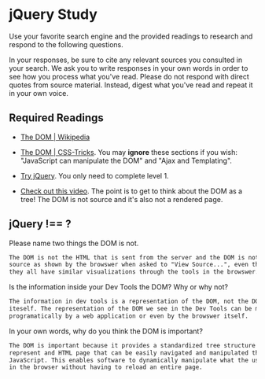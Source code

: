 # jQuery Study

Use your favorite search engine and the provided readings to research and
respond to the following questions.

In your responses, be sure to cite any relevant sources you consulted in your
search. We ask you to write responses in your own words in order to see how you
process what you've read. Please do not respond with direct quotes from source
material. Instead, digest what you've read and repeat it in your own voice.

## Required Readings

-   [The DOM | Wikipedia](https://en.wikipedia.org/wiki/Document_Object_Model)

-   [The DOM | CSS-Tricks](https://css-tricks.com/dom/). You may **ignore**
    these sections if you wish: "JavaScript can manipulate the DOM" and "Ajax
    and Templating".

-   [Try jQuery](http://try.jquery.com/). You only need to complete level 1.

-   [Check out this video](https://www.youtube.com/watch?v=n1cKlKM3jYI). The
point is to get to think about the DOM as a tree! The DOM is not source and
it's also not a rendered page.

## jQuery !== ?

Please name two things the DOM is not.

```md
The DOM is not the HTML that is sent from the server and the DOM is not the
source as shown by the browswer when asked to "View Source...", even though
they all have similar visualizations through the tools in the browswer.
```

Is the information inside your Dev Tools the DOM? Why or why not?

```md
The information in dev tools is a representation of the DOM, not the DOM
iteself. The representation of the DOM we see in the Dev Tools can be modified
programatically by a web application or even by the browswer itself.
```

In your own words, why do you think the DOM is important?

```md
The DOM is important because it provides a standardized tree structure to
represent and HTML page that can be easily navigated and manipulated through
JavaScript. This enables software to dynamically manipulate what the user sees
in the browser without having to reload an entire page.
```
